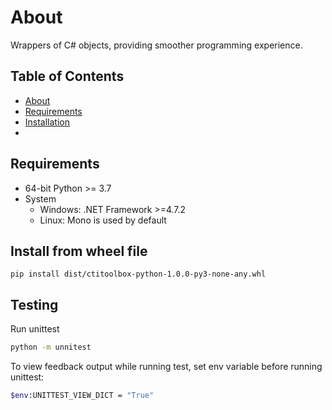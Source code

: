 # About
Wrappers of C# objects, providing smoother programming experience. 

## Table of Contents
- [About](#about)
- [Requirements](#requirements)
- [Installation](#install-from-wheel-file)
- 

## Requirements
- 64-bit Python >= 3.7
- System
    - Windows: .NET Framework >=4.7.2
    - Linux: Mono is used by default

## Install from wheel file
`pip install dist/ctitoolbox-python-1.0.0-py3-none-any.whl`

## Testing
Run unittest
```sh
python -m unnitest
```

To view feedback output while running test, set env variable before running unittest:
```sh
$env:UNITTEST_VIEW_DICT = "True"
```
